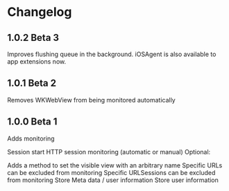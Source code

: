 # Changelog

## 1.0.2 Beta 3
Improves flushing queue in the background. iOSAgent is also available to app extensions now.

## 1.0.1 Beta 2
Removes WKWebView from being monitored automatically

## 1.0.0 Beta 1
Adds monitoring

Session start
HTTP session monitoring (automatic or manual)
Optional:

Adds a method to set the visible view with an arbitrary name
Specific URLs can be excluded from monitoring
Specific URLSessions can be excluded from monitoring
Store Meta data / user information
Store user information
